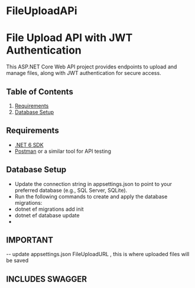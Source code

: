 # FileUploadAPi

# File Upload API with JWT Authentication

This ASP.NET Core Web API project provides endpoints to upload and manage files, along with JWT authentication for secure access.

## Table of Contents

1. [Requirements](#requirements)
2. [Database Setup](#database-setup)


## Requirements

- [.NET 6 SDK](https://dotnet.microsoft.com/download/dotnet/6.0)
- [Postman](https://www.postman.com/downloads/) or a similar tool for API testing

## Database Setup
- Update the connection string in appsettings.json to point to your preferred database (e.g., SQL Server, SQLite).
- Run the following commands to create and apply the database migrations:
- dotnet ef migrations add init
- dotnet ef database update
- 
## IMPORTANT
-- update appsettings.json FileUploadURL , this is where uploaded files will be saved

## INCLUDES SWAGGER
 








